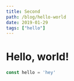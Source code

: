 ```yaml
---
title: Second
path: /blog/hello-world
date: 2019-01-29
tags: ["hello"]
---
```

# Hello, world!

```javascript
const hello = 'hey'
```